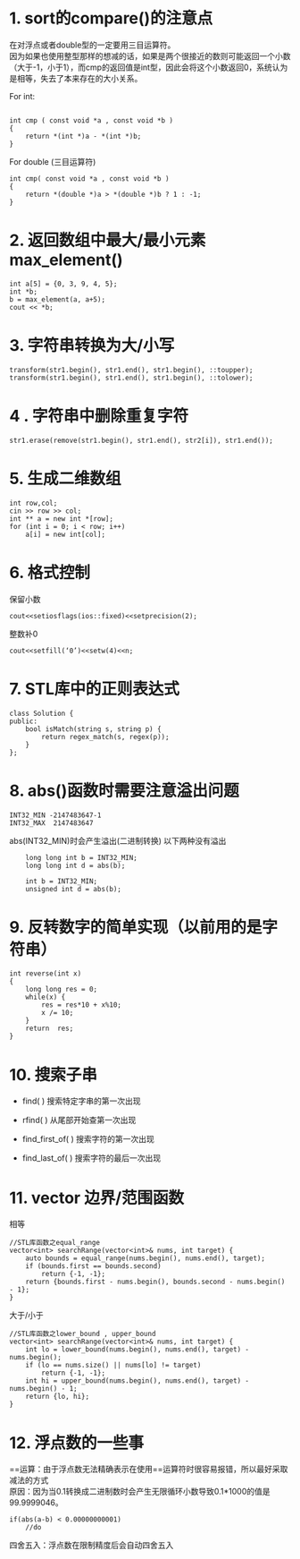 # 1. sort的compare()的注意点
在对浮点或者double型的一定要用三目运算符。  
因为如果也使用整型那样的想减的话，如果是两个很接近的数则可能返回一个小数（大于-1，小于1），而cmp的返回值是int型，因此会将这个小数返回0，系统认为是相等，失去了本来存在的大小关系。  

For int:
```

int cmp ( const void *a , const void *b )
{
    return *(int *)a - *(int *)b;
}
```
For double (三目运算符)
```
int cmp( const void *a , const void *b )
{
    return *(double *)a > *(double *)b ? 1 : -1;
}
```
# 2. 返回数组中最大/最小元素 max_element()
```
int a[5] = {0, 3, 9, 4, 5};  
int *b;   
b = max_element(a, a+5);  
cout << *b;  
```
# 3. 字符串转换为大/小写
    transform(str1.begin(), str1.end(), str1.begin(), ::toupper);
    transform(str1.begin(), str1.end(), str1.begin(), ::tolower);
# 4 . 字符串中删除重复字符
    str1.erase(remove(str1.begin(), str1.end(), str2[i]), str1.end());
# 5. 生成二维数组
```
int row,col;
cin >> row >> col;
int ** a = new int *[row];
for (int i = 0; i < row; i++)
    a[i] = new int[col];
```
# 6. 格式控制
保留小数 
``` 
cout<<setiosflags(ios::fixed)<<setprecision(2);
```
整数补0
```
cout<<setfill(‘0’)<<setw(4)<<n;
```
# 7. STL库中的正则表达式
	class Solution {
	public:
	    bool isMatch(string s, string p) {
	        return regex_match(s, regex(p));
	    }
	};
# 8. abs()函数时需要注意溢出问题
    INT32_MIN -2147483647-1
    INT32_MAX  2147483647
abs(INT32_MIN)时会产生溢出(二进制转换)
以下两种没有溢出
```
    long long int b = INT32_MIN;
    long long int d = abs(b);	
```
```
    int b = INT32_MIN;
    unsigned int d = abs(b);
```
# 9. 反转数字的简单实现（以前用的是字符串）
    int reverse(int x)
    {
        long long res = 0;
        while(x) {
            res = res*10 + x%10;
            x /= 10;
        }
        return  res;
    }
# 10. 搜索子串
- find( ) 搜索特定字串的第一次出现

- rfind( ) 从尾部开始查第一次出现
- find_first_of( ) 搜索字符的第一次出现
- find_last_of( ) 搜索字符的最后一次出现 
# 11. vector 边界/范围函数
相等
```
//STL库函数之equal_range
vector<int> searchRange(vector<int>& nums, int target) {
    auto bounds = equal_range(nums.begin(), nums.end(), target);
    if (bounds.first == bounds.second)
        return {-1, -1};
    return {bounds.first - nums.begin(), bounds.second - nums.begin() - 1};
}
```
大于/小于
```
//STL库函数之lower_bound , upper_bound
vector<int> searchRange(vector<int>& nums, int target) {
    int lo = lower_bound(nums.begin(), nums.end(), target) - nums.begin();
    if (lo == nums.size() || nums[lo] != target)
        return {-1, -1};
    int hi = upper_bound(nums.begin(), nums.end(), target) - nums.begin() - 1;
    return {lo, hi};
}
```
# 12. 浮点数的一些事
==运算：由于浮点数无法精确表示在使用==运算符时很容易报错，所以最好采取减法的方式  
原因：因为当0.1转换成二进制数时会产生无限循环小数导致0.1*1000的值是99.9999046。
```
if(abs(a-b) < 0.00000000001)
    //do
```
四舍五入：浮点数在限制精度后会自动四舍五入
